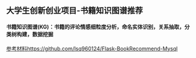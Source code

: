 ## 大学生创新创业项目-书籍知识图谱推荐

#### 书籍知识图谱(KG)：书籍的评论情感细粒度分析，命名实体识别，关系抽取，分类树构建，数据挖掘



[参考材料](https://github.com/lsq960124/Flask-BookRecommend-Mysql)https://github.com/lsq960124/Flask-BookRecommend-Mysql

